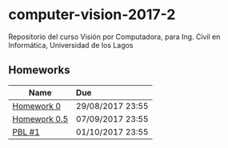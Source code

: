 # computer-vision-2017-2
Repositorio del curso Visión por Computadora, para Ing. Civil en Informática, Universidad de los Lagos


## Homeworks
| Name        | Due        
| ------------- |:-------------
| [Homework 0](homeworks/0/) | 29/08/2017 23:55
| [Homework 0.5](homeworks/0.5/) | 07/09/2017 23:55
| [PBL #1](projects/0/) | 01/10/2017 23:55

